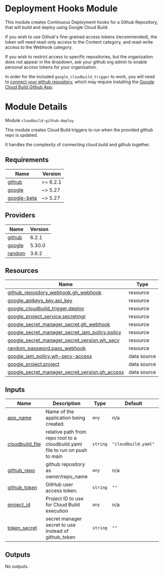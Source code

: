 # Deployment Hooks Module

This module creates Continuous Deployment hooks for a Github Repository, that
will build and deploy using Google Cloud Build.

If you wish to use Github's fine-grained access tokens (recommended), the token
will need read-only access to the Content category, and read-write access to
the Webhook category.

If you wish to restrict access to specific repositories, but the organization
does not appear in the dropdown, ask your github org admin to enable personal
access tokens for your organization.

In order for the included `google_cloudbuild_trigger` to work, you will need to
[connect your github
repository](https://cloud.google.com/build/docs/automating-builds/github/connect-repo-github),
which may require installing the [Google Cloud Build Github
App](https://github.com/marketplace/google-cloud-build).

# Module Details

<!-- BEGIN_TF_DOCS -->
Module `cloudbuild-github-deploy`

This module creates Cloud Build triggers to run when the provided github repo
is updated.

It handles the complexity of connecting cloud build and github together.

## Requirements

| Name | Version |
|------|---------|
| <a name="requirement_github"></a> [github](#requirement\_github) | >= 6.2.1 |
| <a name="requirement_google"></a> [google](#requirement\_google) | ~> 5.27 |
| <a name="requirement_google-beta"></a> [google-beta](#requirement\_google-beta) | ~> 5.27 |

## Providers

| Name | Version |
|------|---------|
| <a name="provider_github"></a> [github](#provider\_github) | 6.2.1 |
| <a name="provider_google"></a> [google](#provider\_google) | 5.30.0 |
| <a name="provider_random"></a> [random](#provider\_random) | 3.6.2 |

## Resources

| Name | Type |
|------|------|
| [github_repository_webhook.gh_webhook](https://registry.terraform.io/providers/integrations/github/latest/docs/resources/repository_webhook) | resource |
| [google_apikeys_key.api_key](https://registry.terraform.io/providers/hashicorp/google/latest/docs/resources/apikeys_key) | resource |
| [google_cloudbuild_trigger.deploy](https://registry.terraform.io/providers/hashicorp/google/latest/docs/resources/cloudbuild_trigger) | resource |
| [google_project_service.secretmgr](https://registry.terraform.io/providers/hashicorp/google/latest/docs/resources/project_service) | resource |
| [google_secret_manager_secret.gh_webhook](https://registry.terraform.io/providers/hashicorp/google/latest/docs/resources/secret_manager_secret) | resource |
| [google_secret_manager_secret_iam_policy.policy](https://registry.terraform.io/providers/hashicorp/google/latest/docs/resources/secret_manager_secret_iam_policy) | resource |
| [google_secret_manager_secret_version.wh_secv](https://registry.terraform.io/providers/hashicorp/google/latest/docs/resources/secret_manager_secret_version) | resource |
| [random_password.pass_webhook](https://registry.terraform.io/providers/hashicorp/random/latest/docs/resources/password) | resource |
| [google_iam_policy.wh-secv-access](https://registry.terraform.io/providers/hashicorp/google/latest/docs/data-sources/iam_policy) | data source |
| [google_project.project](https://registry.terraform.io/providers/hashicorp/google/latest/docs/data-sources/project) | data source |
| [google_secret_manager_secret_version.gh_access](https://registry.terraform.io/providers/hashicorp/google/latest/docs/data-sources/secret_manager_secret_version) | data source |

## Inputs

| Name | Description | Type | Default | Required |
|------|-------------|------|---------|:--------:|
| <a name="input_app_name"></a> [app\_name](#input\_app\_name) | Name of the application being created. | `any` | n/a | yes |
| <a name="input_cloudbuild_file"></a> [cloudbuild\_file](#input\_cloudbuild\_file) | relative path from repo root to a cloudbuild.yaml file to run on push to main | `string` | `"cloudbuild.yaml"` | no |
| <a name="input_github_repo"></a> [github\_repo](#input\_github\_repo) | github repository as $owner/$repo\_name | `any` | n/a | yes |
| <a name="input_github_token"></a> [github\_token](#input\_github\_token) | GitHub user access token. | `string` | `""` | no |
| <a name="input_project_id"></a> [project\_id](#input\_project\_id) | Project ID to use for Cloud Build execution | `any` | n/a | yes |
| <a name="input_token_secret"></a> [token\_secret](#input\_token\_secret) | secret manager secret to use instead of github\_token | `string` | `""` | no |

## Outputs

No outputs.
<!-- END_TF_DOCS -->
